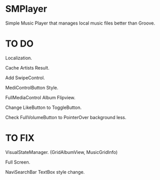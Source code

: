 # SMPlayer
Simple Music Player that manages local music files better than Groove.

# TO DO

Localization.

Cache Artists Result.

Add SwipeControl.

MediControlButton Style.

FullMediaControl Album Flipview.

Change LikeButton to ToggleButton.

Check FullVolumeButton to PointerOver background less.

# TO FIX
VisualStateManager. (GridAlbumView, MusicGridInfo)

Full Screen.

NaviSearchBar TextBox style change.